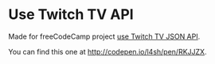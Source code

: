 # Use Twitch TV API 

Made for freeCodeCamp project [use Twitch TV JSON API](https://www.freecodecamp.com/challenges/use-the-twitchtv-json-api).

You can find this one at http://codepen.io/l4sh/pen/RKJJZX.
